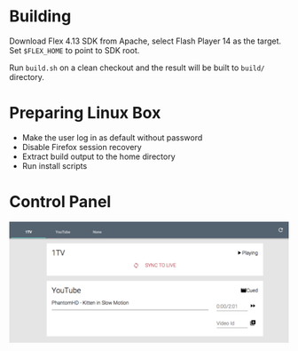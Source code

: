 Building
========

Download Flex 4.13 SDK from Apache,
select Flash Player 14 as the target.
Set `$FLEX_HOME` to point to SDK root.

Run `build.sh` on a clean checkout and the result will be built to `build/`
directory.

Preparing Linux Box
===================

- Make the user log in as default without password
- Disable Firefox session recovery
- Extract build output to the home directory
- Run install scripts

Control Panel
=============

![Control](/control.png)
